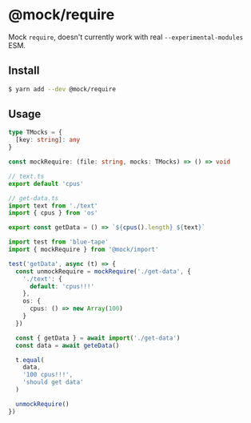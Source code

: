# @mock/require

Mock `require`, doesn't currently work with real `--experimental-modules` ESM.

## Install

```sh
$ yarn add --dev @mock/require
```

## Usage

```ts
type TMocks = {
  [key: string]: any
}

const mockRequire: (file: string, mocks: TMocks) => () => void
```

```ts
// text.ts
export default 'cpus'
```

```ts
// get-data.ts
import text from './text'
import { cpus } from 'os'

export const getData = () => `${cpus().length} ${text}`
```

```ts
import test from 'blue-tape'
import { mockRequire } from '@mock/import'

test('getData', async (t) => {
  const unmockRequire = mockRequire('./get-data', {
    './text': {
      default: 'cpus!!!'
    },
    os: {
      cpus: () => new Array(100)
    }
  })

  const { getData } = await import('./get-data')
  const data = await geteData()

  t.equal(
    data,
    '100 cpus!!!',
    'should get data'
  )

  unmockRequire()
})
```
